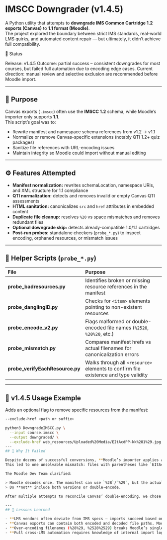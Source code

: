 # IMSCC Downgrader (v1.4.5)

A Python utility that attempts to **downgrade IMS Common Cartridge 1.2 exports (Canvas)** to **1.1 format (Moodle)**.  
The project explored the boundary between strict IMS standards, real-world LMS quirks, and automated content repair — but ultimately, it didn’t achieve full compatibility.

🚧 Status

Release: v1.4.5
Outcome: partial success – consistent downgrades for most courses, but failed full automation due to encoding edge cases.
Current direction: manual review and selective exclusion are recommended before Moodle import.

---

## 🎯 Purpose

Canvas exports (`.imscc`) often use the **IMSCC 1.2** schema, while Moodle’s importer only supports **1.1**.  
This script’s goal was to:

- Rewrite manifest and namespace schema references from v1.2 → v1.1  
- Normalize or remove Canvas-specific extensions (notably QTI 1.2+ quiz packages)  
- Sanitize file references with URL-encoding issues  
- Maintain integrity so Moodle could import without manual editing  

---

## ⚙️ Features Attempted

- **Manifest normalization:** rewrites schemaLocation, namespace URIs, and XML structure for 1.1 compliance  
- **QTI normalization:** detects and removes invalid or empty Canvas QTI assessments  
- **HTML sanitation:** canonicalizes `src` and `href` attributes in embedded content  
- **Duplicate file cleanup:** resolves `%20` vs space mismatches and removes redundant files  
- **Optional downgrade skip:** detects already-compatible 1.0/1.1 cartridges  
- **Post-run probes:** standalone checkers (`probe_*.py`) to inspect encoding, orphaned resources, or mismatch issues  

---

## 🔎 Helper Scripts (`probe_*.py`)

| File | Purpose |
| :------------------------------------ | :------------------------------------------------------------ |
| **probe_badresources.py** | Identifies broken or missing resource references in the manifest |
| **probe_danglingID.py** | Checks for `<item>` elements pointing to non-existent resources |
| **probe_encode_v2.py** | Flags malformed or double-encoded file names (`%2520`, `%20%20`, etc.) |
| **probe_mismatch.py** | Compares manifest hrefs vs actual filenames for canonicalization errors |
| **probe_verifyEachResource.py** | Walks through all `<resource>` elements to confirm file existence and type validity |
---
## 🧰 v1.4.5 Usage Example
Adds an optional flag to remove specific resources from the manifest:
```bash
--exclude-href <path or suffix>

python3 DowngradeIMSCC.py \
  --input course.imscc \
  --output downgraded/ \
  --exclude-href web_resources/Uploaded%20Media/EItAcdPP-kk%281%29.jpg
---
## 🧩 Why It Failed

Despite dozens of successful conversions, **Moodle’s importer applies a single URL decode**, while Canvas exports inconsistently encode filenames.  
This led to one unsolvable mismatch: files with parentheses like `EItAcdPP-kk(1).jpg` vs encoded `%281%29`.

The Moodle Dev Team clarified:

> Moodle decodes once. The manifest can use `%28`/`%29`, but the actual file on disk must use literal `(` `)`.  
> Do **not** include both versions or double-encode.

After multiple attempts to reconcile Canvas’ double-encoding, we chose a pragmatic approach: **exclude the problematic file** instead of overengineering a brittle fix.

---
## 🧪 Lessons Learned

- **LMS vendors often deviate from IMS specs — imports succeed based on implementation details, not schema compliance.
- **Canvas exports can contain both encoded and decoded file paths. Moodle does not handle both.
- **Over-encoding filenames (%28%29, %2528%2529) breaks Moodle’s single-decode rule.
- **Full cross-LMS automation requires knowledge of internal import logic, which is effectively a black box.
